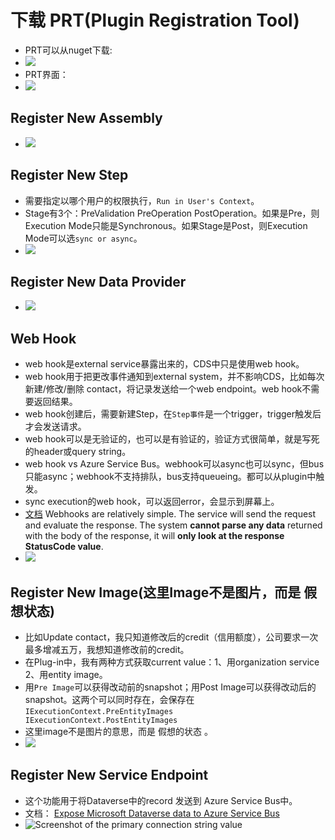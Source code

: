 # 下载 PRT(Plugin Registration Tool)
+ PRT可以从nuget下载:
+ ![](imgs/22-PRT-nuget.png)
+ PRT界面：
+ ![](imgs/23-PRT-preview.png)


## Register New Assembly
+ ![](imgs/24-Register-New-Assemble.png)

## Register New Step
+ 需要指定以哪个用户的权限执行，`Run in User's Context`。
+ Stage有3个：PreValidation PreOperation PostOperation。如果是Pre，则Execution Mode只能是Synchronous。如果Stage是Post，则Execution Mode可以选`sync or async`。
+ ![](imgs/25-register-new-step.png)

## Register New Data Provider
+ ![](imgs/26-register-new-data-provider.png)

## Web Hook
+ web hook是external service暴露出来的，CDS中只是使用web hook。
+ web hook用于把更改事件通知到external system，并不影响CDS，比如每次 新建/修改/删除 contact，将记录发送给一个web endpoint。web hook不需要返回结果。
+ web hook创建后，需要新建Step，在`Step事件`是一个trigger，trigger触发后才会发送请求。
+ web hook可以是无验证的，也可以是有验证的，验证方式很简单，就是写死的header或query string。
+ web hook vs Azure Service Bus。webhook可以async也可以sync，但bus只能async；webhook不支持排队，bus支持queueing。都可以从plugin中触发。
+ sync execution的web hook，可以返回error，会显示到屏幕上。
+ [文档](https://docs.microsoft.com/en-us/powerapps/developer/data-platform/use-webhooks) Webhooks are relatively simple. The service will send the request and evaluate the response. The system **cannot parse any data** returned with the body of the response, it will **only look at the response StatusCode value**.
+ ![](imgs/27-prt-webhook.png)

## Register New Image(这里Image不是图片，而是 假想状态)
+ 比如Update contact，我只知道修改后的credit（信用额度），公司要求一次最多增减五万，我想知道修改前的credit。
+ 在Plug-in中，我有两种方式获取current value：1、用organization service 2、用entity image。
+ 用`Pre Image`可以获得改动前的snapshot；用Post Image可以获得改动后的snapshot。这两个可以同时存在，会保存在`IExecutionContext.PreEntityImages IExecutionContext.PostEntityImages`
+ 这里image不是图片的意思，而是 假想的状态 。
+ ![](imgs/28register-new-image.png)

## Register New Service Endpoint
+ 这个功能用于将Dataverse中的record 发送到 Azure Service Bus中。
+ 文档： [Expose Microsoft Dataverse data to Azure Service Bus](https://docs.microsoft.com/en-us/learn/modules/integrate-common-data-service-azure-solutions/2-azure-service-bus)
+ ![Screenshot of the primary connection string value](imgs/29Register%20New%20Service%20Endpoint.png)